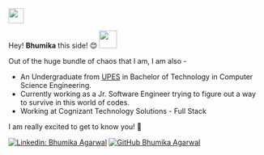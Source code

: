 <img src="https://media.giphy.com/media/WUlplcMpOCEmTGBtBW/giphy.gif" width="30">

<!-- <img src="https://media.giphy.com/media/26SdS6M9jzxdqq72JU/giphy.gif" width="270" height = "220"> -->

Hey! **Bhumika** this side! 😊 <img src="https://media.tenor.com/images/30169e4a670daf12443df7d2dd140176/tenor.gif" width="35px">

Out of the huge bundle of chaos that I am, I am also -

- An Undergraduate from <a href="https://www.upes.ac.in/"> UPES</a> in Bachelor of Technology in Computer Science Engineering.
- Currently working as a Jr. Software Engineer trying to figure out a way to survive in this world of codes.
- Working at Cognizant Technology Solutions - Full Stack

I am really excited to get to know you! 🤗

[![Linkedin: Bhumika Agarwal](https://img.shields.io/badge/-shivambandral-blue?style=flat-square&logo=Linkedin&logoColor=white&link=https://www.linkedin.com/in/bhumika-aga/)](https://www.linkedin.com/in/bhumika-aga/)
[![GitHub Bhumika Agarwal](https://img.shields.io/github/followers/bhumika-aga?label=follow&style=social)](https://github.com/bhumika-aga)
